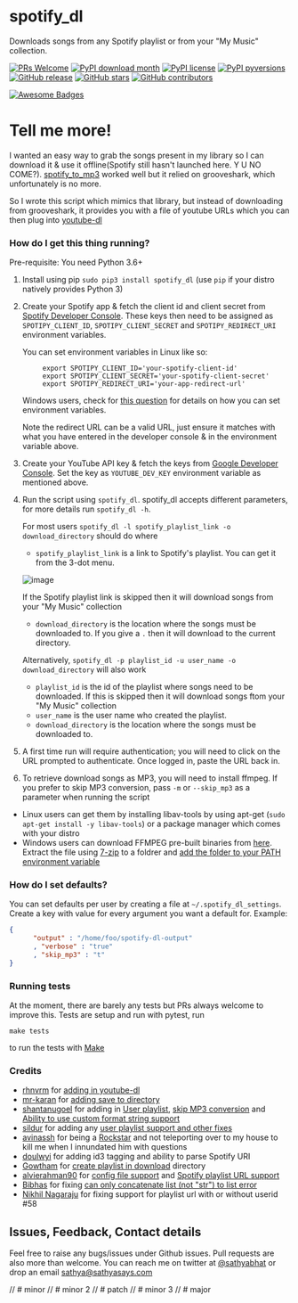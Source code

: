 # spotify_dl
Downloads songs from any Spotify playlist or from your "My Music" collection.

[![PRs Welcome](https://img.shields.io/badge/PRs-welcome-brightgreen.svg?style=flat-square)](http://makeapullrequest.com)
[![PyPI download month](https://img.shields.io/pypi/dm/spotify_dl.svg)](https://pypi.python.org/pypi/spotify_dl/)
[![PyPI license](https://img.shields.io/pypi/l/spotify_dl.svg)](https://pypi.python.org/pypi/spotify_dl/)
[![PyPI pyversions](https://img.shields.io/pypi/pyversions/spotify_dl.svg)](https://pypi.python.org/pypi/spotify_dl/)
[![GitHub release](https://img.shields.io/github/release/SathyaBhat/spotify-dl.svg)](https://GitHub.com/SathyaBhat/spotify-dl/releases/)
[![GitHub stars](https://img.shields.io/github/stars/SathyaBhat/spotify-dl.svg?style=social&label=Star&maxAge=2592000)](https://GitHub.com/SathyaBhat/spotify-dl/stargazers/)
[![GitHub contributors](https://img.shields.io/github/contributors/SathyaBhat/spotify-dl.svg)](https://GitHub.com/SathyaBhat/spotify-dl/graphs/contributors/)

[![Awesome Badges](https://img.shields.io/badge/badges-awesome-green.svg)](https://github.com/Naereen/badges)


# Tell me more!
I wanted an easy way to grab the songs present in my library so I can download it & use it offline(Spotify still hasn't launched here. Y U NO COME?). [spotify_to_mp3](https://github.com/frosas/spotify-to-mp3) worked well but it relied on grooveshark, which unfortunately is no more.

So I wrote this script which mimics that library, but instead of downloading from grooveshark, it provides you with a file of youtube URLs which you can then plug into [youtube-dl](https://rg3.github.io/youtube-dl/)

### How do I get this thing running?

Pre-requisite: You need Python 3.6+

1. Install using pip 
      `sudo pip3 install spotify_dl` 
  (use `pip` if your distro natively provides Python 3)

2. Create your Spotify app & fetch the client id and client secret from [Spotify Developer Console](https://developer.spotify.com/my-applications/#!/applications). These keys then need to be assigned as `SPOTIPY_CLIENT_ID`, `SPOTIPY_CLIENT_SECRET` and `SPOTIPY_REDIRECT_URI` environment variables. 

    You can set environment variables in Linux like so:

            export SPOTIPY_CLIENT_ID='your-spotify-client-id'
            export SPOTIPY_CLIENT_SECRET='your-spotify-client-secret'
            export SPOTIPY_REDIRECT_URI='your-app-redirect-url'

    Windows users, check for [this question](http://superuser.com/a/284351/4377) for details on how you can set environment variables.

    Note the redirect URL can be a valid URL, just ensure it matches with what you have entered in the developer console & in the environment variable above.

3. Create your YouTube API key & fetch the keys from [Google Developer Console](https://console.developers.google.com/apis/api/youtube/overview). Set the key as `YOUTUBE_DEV_KEY` environment variable as mentioned above.
4. Run the script using `spotify_dl`. spotify_dl accepts different parameters, for more details run `spotify_dl -h`. 

   For most users `spotify_dl -l spotify_playlist_link -o download_directory` should do where
   
   - `spotify_playlist_link` is a link to Spotify's playlist. You can get it from the 3-dot menu. 

   ![image](images/spotify-playlist.png)

   If the Spotify playlist link is skipped then it will download songs from your "My Music" collection 
   - `download_directory` is the location where the songs must be downloaded to. If you give a `.` then it will download to the current directory.
   
   Alternatively, `spotify_dl -p playlist_id -u user_name -o download_directory` will also work
   
   - `playlist_id` is the id of the playlist where songs need to be downloaded. If this is skipped then it will download songs ftom your "My Music" collection
   - `user_name` is the user name who created the playlist. 
   - `download_directory` is the location where the songs must be downloaded to. 
5. A first time run will require authentication; you will need to click on the URL prompted to authenticate. Once logged in, paste the URL back in.
6. To retrieve download songs as MP3, you will need to install ffmpeg. If you prefer to skip MP3 conversion, pass `-m` or `--skip_mp3` as a parameter when running the script
  - Linux users can get them by installing libav-tools by using apt-get (`sudo apt-get install -y libav-tools`) or a package manager which comes with your distro
  - Windows users can download FFMPEG pre-built binaries from [here](http://ffmpeg.zeranoe.com/builds/). Extract the file using [7-zip](http://7-zip.org/) to a foldrer and [add the folder to your PATH environment variable](http://www.wikihow.com/Install-FFmpeg-on-Windows) 
  
### How do I set defaults?

You can set defaults per user by creating a file at `~/.spotify_dl_settings`. Create a key with value for every argument you want a default for. Example:
``` json
{
      "output" : "/home/foo/spotify-dl-output"
      , "verbose" : "true"
      , "skip_mp3" : "t"
}
```

### Running tests

At the moment, there are barely any tests but PRs always welcome to improve this. Tests are setup and run with pytest, run 

    make tests

to run the tests with [Make](https://www.gnu.org/software/make/)

### Credits

 - [rhnvrm](https://github.com/rhnvrm) for [adding in youtube-dl](https://github.com/SathyaBhat/spotify-dl/pull/1)
 - [mr-karan](https://github.com/mr-karan) for [adding save to directory](https://github.com/SathyaBhat/spotify-dl/pull/6)
 - [shantanugoel](https://github.com/shantanugoel) for adding in [User playlist](https://github.com/SathyaBhat/spotify-dl/pull/7), [skip MP3 conversion](https://github.com/SathyaBhat/spotify-dl/pull/34) and [Ability to use custom format string support](https://github.com/SathyaBhat/spotify-dl/pull/34)
 - [sildur](https://github.com/sildur) for adding any [user playlist support and other fixes](https://github.com/SathyaBhat/spotify-dl/pulls?q=is%3Apr+author%3Asildur+is%3Aclosed)
 - [avinassh](https://github.com/avinassh) for being a [Rockstar](https://github.com/avinassh/rockstar) and not teleporting over to my house to kill me when I innundated him with questions
 - [doulwyi](https://github.com/doulwyi) for adding id3 tagging and ability to parse Spotify URI
 - [Gowtham](https://github.com/HackToHell) for [create playlist in download](https://github.com/SathyaBhat/spotify-dl/pull/23) directory
 - [alvierahman90](https://github.com/alvierahman90) for [config file support](https://github.com/SathyaBhat/spotify-dl/pull/42) and [Spotify playlist URL support](https://github.com/SathyaBhat/spotify-dl/pull/41)
 - [Bibhas](https://github.com/iambibhas) for fixing [can only concatenate list (not "str") to list error](https://github.com/SathyaBhat/spotify-dl/issues/44)
 - [Nikhil Nagaraju](https://github.com/nikhilnagaraju) for fixing support for playlist url with or without userid #58

## Issues, Feedback, Contact details
Feel free to raise any bugs/issues under Github issues. Pull requests are also more than welcome. You can reach me on twitter at [@sathyabhat](https://twitter.com/sathyabhat) or drop an email [sathya@sathyasays.com](mailto:sathya@sathyasays.com)

// # minor
// # minor 2
// # patch
// # minor 3
// # major
